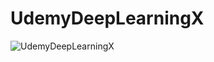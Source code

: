 # UdemyDeepLearningX

![UdemyDeepLearningX](https://github.com/FynnHollesen/UdemyDeepLearningX/assets/136230507/2338c13c-915c-4d45-b6bc-b5cdd97e1cfb)
